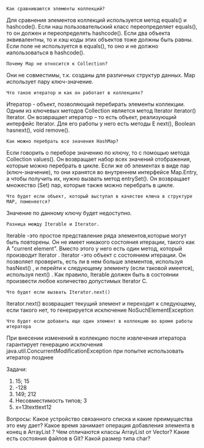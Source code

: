     Как сравниваются элементы коллекций?
Для сравнения элементов коллекций используется метод equals() и hashcode(). Если наш пользовательский класс переопределяет equals(), то он должен и переопределять hashcode(). Если два объекта эквивалентны, то и хэш коды этих объектов тоже должны быть равны. Если поле не используется в equals(), то оно и не должно иапользоваться в hashcode().

    Почему Мар не относится к Collection?
Они не совместимы, т.к. созданы для различных структур данных. Map использует пару ключ-значение.

    Что такое итератор и как он работает в коллекциях?
Итератор  - объект, позволяющий перебирать элементы коллекции. Одним из ключевых методов Collection является метод Iterator <E> iterator() Iterator. Он возвращает итератор – то есть объект, реализующий интерфейс Iterator. Для его работы у него есть методы E next(), Boolean hasnext(), void remove().

    Как можно перебрать все значения HashMap?
Если говорить о переборе значению по ключу, то с помощью метода Collection<V> values(). Он возвращает набор всех значений отображения, которые можно перебрать в цикле.
Если же об элементах в виде пар (ключ-значение), то они  хранятся во внутреннем интерфейсе Map.Entry, а чтобы получить их, нужно вызвать метод entrySet(). Он возвращает множество (Set) пар, которые также можно перебрать в цикле.

    Что будет если объект, который выступал в качестве ключа в структуре MAP, поменяется? 
Значение по данному ключу будет недоступно.

    Разница между Iterable и Iterator.
Iterable -это простое представление ряда элементов,которые могут быть повторены. Он не имеет никакого состояния итерации, такого как A "current element". Вместо этого у него есть один метод, который производит Iterator .
Iterator -это объект с состоянием итерации. Он позволяет проверить, есть ли в нем больше элементов, используя hasNext() , и перейти к следующему элементу (если таковой имеется), используя next() .
Как правило, Iterable должен быть в состоянии произвести любое количество допустимых Iterator С.

    Что будет если вызвать Iterator.next()
Iterator.next() возвращает текущий элемент и переходит к следующему, если такого нет, то генерируется исключение NoSuchElementException

    Что будет если добавить еще один элемент в коллекцию во время работы итератора
При внесении изменений в коллекцию после извлечения итератора гарантирует генерацию исключения java.util.ConcurrentModificationException при попытке использовать итератор позднее

Задачи:
1)	15; 15
2)	-128
3)	149; 212
4)	Несовместимость типов; 3
5)	х=13texttext12

Вопросы:
Какое устройство связанного списка и какие преимущества это ему дает?
Какое время занимает операция добавления элемента в конец в ArrayList ?
Чем отличаются классы ArrayList от Vector?
Какие есть состояния файлов в Git?
Какой размер типа char?

